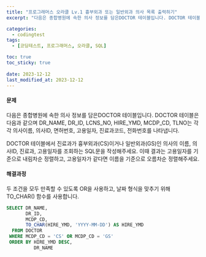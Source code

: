 ```yaml
---
title: "프로그래머스 오라클 Lv.1 흉부외과 또는 일반외과 의사 목록 출력하기"
excerpt: "다음은 종합병원에 속한 의사 정보를 담은DOCTOR 테이블입니다. DOCTOR 테이블은 다음과 같으며 DR_NAME, DR_ID, LCNS_NO, HIRE_YMD, MCDP_CD, TLNO는 각각 의사이름, 의사ID, 면허번호, 고용일자, 진료과코드, 전화번호를 나타냅니다."

categories:
  - codingtest
tags:
  - [코딩테스트, 프로그래머스, 오라클, SQL]

toc: true
toc_sticky: true
 
date: 2023-12-12
last_modified_at: 2023-12-12
---
```


#### 문제
다음은 종합병원에 속한 의사 정보를 담은DOCTOR 테이블입니다. DOCTOR 테이블은 다음과 같으며 DR_NAME, DR_ID, LCNS_NO, HIRE_YMD, MCDP_CD, TLNO는 각각 의사이름, 의사ID, 면허번호, 고용일자, 진료과코드, 전화번호를 나타냅니다.

DOCTOR 테이블에서 진료과가 흉부외과(CS)이거나 일반외과(GS)인 의사의 이름, 의사ID, 진료과, 고용일자를 조회하는 SQL문을 작성해주세요. 이때 결과는 고용일자를 기준으로 내림차순 정렬하고, 고용일자가 같다면 이름을 기준으로 오름차순 정렬해주세요.

#### 해결과정
두 조건을 모두 만족할 수 있도록 OR을 사용하고, 날짜 형식을 맞추기 위해 TO_CHAR() 함수를 사용합니다.

```sql
SELECT DR_NAME,
       DR_ID,
       MCDP_CD,
       TO_CHAR(HIRE_YMD, 'YYYY-MM-DD') AS HIRE_YMD
  FROM DOCTOR
 WHERE MCDP_CD = 'CS' OR MCDP_CD = 'GS'
 ORDER BY HIRE_YMD DESC,
          DR_NAME
```